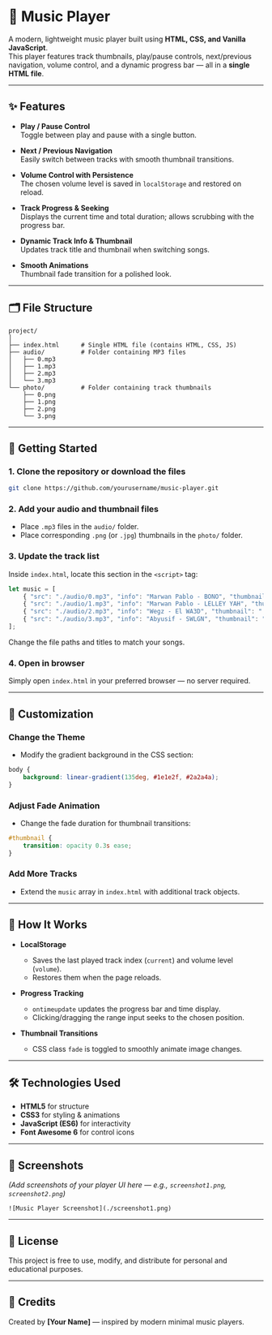 # 🎵 Music Player

A modern, lightweight music player built using **HTML, CSS, and Vanilla JavaScript**.  
This player features track thumbnails, play/pause controls, next/previous navigation, volume control, and a dynamic progress bar — all in a **single HTML file**.

---

## ✨ Features

- **Play / Pause Control**  
  Toggle between play and pause with a single button.  

- **Next / Previous Navigation**  
  Easily switch between tracks with smooth thumbnail transitions.  

- **Volume Control with Persistence**  
  The chosen volume level is saved in `localStorage` and restored on reload.  

- **Track Progress & Seeking**  
  Displays the current time and total duration; allows scrubbing with the progress bar.  

- **Dynamic Track Info & Thumbnail**  
  Updates track title and thumbnail when switching songs.  

- **Smooth Animations**  
  Thumbnail fade transition for a polished look.

---

## 🗂 File Structure

```
project/
│
├── index.html      # Single HTML file (contains HTML, CSS, JS)
├── audio/          # Folder containing MP3 files
│   ├── 0.mp3
│   ├── 1.mp3
│   ├── 2.mp3
│   └── 3.mp3
└── photo/          # Folder containing track thumbnails
    ├── 0.png
    ├── 1.png
    ├── 2.png
    └── 3.png
```

---

## 🚀 Getting Started

### 1. Clone the repository or download the files
```bash
git clone https://github.com/yourusername/music-player.git
```

### 2. Add your audio and thumbnail files
- Place `.mp3` files in the `audio/` folder.
- Place corresponding `.png` (or `.jpg`) thumbnails in the `photo/` folder.

### 3. Update the track list
Inside `index.html`, locate this section in the `<script>` tag:
```javascript
let music = [
    { "src": "./audio/0.mp3", "info": "Marwan Pablo - BONO", "thumbnail": "./photo/0.png" },
    { "src": "./audio/1.mp3", "info": "Marwan Pablo - LELLEY YAH", "thumbnail": "./photo/1.png" },
    { "src": "./audio/2.mp3", "info": "Wegz - El WA3D", "thumbnail": "./photo/2.png" },
    { "src": "./audio/3.mp3", "info": "Abyusif - SWLGN", "thumbnail": "./photo/3.png" }
];
```
Change the file paths and titles to match your songs.

### 4. Open in browser
Simply open `index.html` in your preferred browser — no server required.

---

## 🎨 Customization

### Change the Theme
- Modify the gradient background in the CSS section:
```css
body {
    background: linear-gradient(135deg, #1e1e2f, #2a2a4a);
}
```

### Adjust Fade Animation
- Change the fade duration for thumbnail transitions:
```css
#thumbnail {
    transition: opacity 0.3s ease;
}
```

### Add More Tracks
- Extend the `music` array in `index.html` with additional track objects.

---

## 🧩 How It Works

- **LocalStorage**
  - Saves the last played track index (`current`) and volume level (`volume`).
  - Restores them when the page reloads.

- **Progress Tracking**
  - `ontimeupdate` updates the progress bar and time display.
  - Clicking/dragging the range input seeks to the chosen position.

- **Thumbnail Transitions**
  - CSS class `fade` is toggled to smoothly animate image changes.

---

## 🛠 Technologies Used

- **HTML5** for structure
- **CSS3** for styling & animations
- **JavaScript (ES6)** for interactivity
- **Font Awesome 6** for control icons

---

## 📸 Screenshots

*(Add screenshots of your player UI here — e.g., `screenshot1.png`, `screenshot2.png`)*

```
![Music Player Screenshot](./screenshot1.png)
```

---

## 📄 License

This project is free to use, modify, and distribute for personal and educational purposes.

---

## 🙌 Credits

Created by **[Your Name]** — inspired by modern minimal music players.
